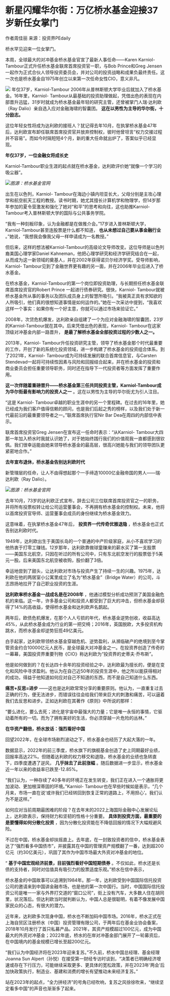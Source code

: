 # 新星闪耀华尔街：万亿桥水基金迎接37岁新任女掌门

作者周佳丽 来源：投资界PEdaily

桥水罕见迎来一位女掌门。

本周，全球最大的对冲基金桥水基金官宣了最新人事任命——Karen Karniol-Tambour正式升任桥水基金联席首席投资官一职，与Bob
Prince和Greg
Jensen一起作为正式合伙人领导投资委员会，并对公司的投资战略和成果负最终责任。这一次也是桥水基金自1975年创立以来第一次任命女性CIO，意义非凡。

![](https://inews.gtimg.com/newsapp_bt/0/15645691857/1000)
年仅37岁，Karniol-Tambour 2006年从普林斯顿大学毕业后就加入了桥水基金。16年里，Karniol-
Tambour从最基础的投资助理做起，凭借出色的表现在内部晋升迅猛，31岁时就成为桥水基金最年轻的研究主管，还曾被掌门人瑞·达利欧（Ray
Dalio）亲自选入应对金融海啸的智囊团。 **这在以男性为主导的华尔街，十分励志。**

这位年轻女性将成为达利欧的接班人？犹记得去年10月，在执掌桥水基金47年后，达利欧宣布卸任联席首席投资官并放弃控制权，彼时他曾坦言“权力交接过程并不容易”。而如今时隔短短4个月，新的重大任命就出炉了，答案似乎已经显现。

**年仅37岁，一位金融女将成长史**

Karniol-Tambour职业生涯的起点就在桥水基金，达利欧评价她“就像一个学习的吸尘器”。

![](https://inews.gtimg.com/newsapp_bt/0/15645518070/1000)_图源：桥水基金官网_

出生在以色列，Karniol-
Tambour在海边小镇内坦亚长大，父母分别是主攻心理学和航空航天工程的教授。读书时期，她尤其擅长计算机学和物理学，但14岁那年参加的夏令营激发和强化了她对“和平”的思考和向往，这也助推Karniol-
Tambour考入普林斯顿大学的国际与公共事务学院。

“我有一种刻板印象，认为金融都是在做推介会。”17岁进入普林斯顿大学，Karniol-Tambour甚至连股票是什么都不知道，
**也从未想过自己要从事金融行业** 。”她说，“我想我会像我父母一样申请成为一名教授。”

但后来，这样的想法被Karniol-Tambour的高级论文导师改变。这位导师是以色列裔美国心理学家Daniel
Kahneman，他把心理学研究和经济学研究结合在一起，从而成为这一新领域的奠基人，并在2002年获得诺贝尔经济学奖。受导师影响，Karniol-
Tambour见到了金融世界更有趣的另一面，并在2006年毕业后进入了桥水基金。

在桥水基金，Karniol-Tambour的第一个岗位即投资助理，与长期担任桥水基金联席首席投资官的Robert Prince
一起进行债券研究。很快，Karniol-
Tambour就被桥水基金所从事的事务以及团队成员身上的智慧所吸引。“我被真正具有求知欲的人所吸引，他们真的很想知道事情是如何运作的。”她在一次采访中提到，“我喜欢这样一个事实：如果你有一个好主意，你就可以通过市场来验证它。”

2008年，次贷危机爆发，达利欧亲自组建了一个为应对金融海啸的智囊团，23岁的Karniol-Tambour就在其中。后来凭借出色的表现，Karniol-
Tambour在这家顶级对冲基金内部一路晋升， **是最了解桥水基金全部投资过程的少数人之一。**

2013年，Karniol-
Tambour升任投资研究主管，领导了桥水基金那个时代最重要的工作，开创了新的系统化投资领域，进一步构建了桥水基金的投资组合体系。到了2021年，Karniol-
Tambour成为可持续发展的联合首席信息官，与Carsten
Stendevad一起将可持续性因素与风险和回报结合起来，并在桥水基金的投资和商业委员会担任重要领导职务，同时还在指导下一代投资者等方面发挥了重要作用。

**这一次伴随着重磅晋升——桥水基金第三任共同投资主管，Karniol-Tambour成为华尔街最有影响力的投资人之一**
。这在以男性为主导的华尔街尤为引人注目。

“这是 Karniol-
Tambour卓越的职业生涯中的另一个里程碑。在过去的16年里，她已经成为我们客户值得信赖的顾问，也是我们后起之秀的榜样，以及我们处于新一代最前沿的最重要领导者之一。”联席首席执行官Nir
Bar Dea在周四的内部信中表示。

联席首席投资官Greg Jensen在宣布这一任命时表示：“从Karniol-
Tambour大四那一年加入桥水时我就认识她了，对于她始终践行我们的价值观我一直都感到很钦佩。我们很幸运能由她来领导桥水基金的最高层，很高兴她能与我们的领导团队更紧密地合作。”

**去年宣布退休，桥水基金告别达利欧时代**

新管理层的任命，让人不由得想起那个一手缔造10000亿金融帝国的男人——瑞·达利欧（Ray Dalio）。

![](https://inews.gtimg.com/newsapp_bt/0/15645518185/1000)_图源：桥水基金官网_

去年10月，73岁的达利欧正式宣布，辞去公司三位联席首席投资官之一的职务，并将所有投票权转让给公司运营董事会，不再拥有桥水基金的控制权。未来，他将以首席投资官导师、运营董事会成员的身份继续为桥水基金效力。

这意味着，在执掌桥水基金47年后， **投资界一代传奇优雅退隐** ，桥水基金也正式告别达利欧时代。

1949年，达利欧出生于美国长岛的一个普通的中产阶级家庭，从小不喜欢学习的他热衷于打零工赚钱。12岁那年，达利欧靠做球童赚来的薪水买了第一支股票——美国东北航空，只因在听过的所有公司中，只有东北航空发行的股票低于5美元一股。后来美国东北航空被收购，股价翻了3倍。

幸运地尝到了甜头，让达利欧对市场与投资产生了持续一生的兴趣。1975年，达利欧在他的两居室小公寓里成立了名为“桥水基金”（Bridge
Water）的公司，斗志昂扬地拉开了自己职业投资的生涯。

**达利欧率桥水基金一战成名是在2008年**
，他通过模型分析成功预测了美国金融危机的来临。这一年，许多基金公司和投资人都受到了巨大的冲击，但桥水基金却获得了14%的高收益，使得桥水基金和达利欧声名鹊起。

两年后，欧债危机爆发，在那个人人亏损的年代，桥水基金逆势创收，收益高达45%，从此桥水基金成为行业的第一把交椅；2016年，英国脱欧，大多投资机构跳水，而桥水基金却逆势狂揽49亿美元。

白手起家，达利欧带领桥水基金穿越危机、逆势盈利，从濒临破产的绝境到至今掌管资金约合10000亿元人民币，是全球最大对冲基金之一。在投资界创造了传奇的一幕幕，美国投资界重要刊物《CIO》称达利欧为“投资界的史蒂夫·乔布斯”。

他是如何做到的？在长达四十余年的投资经验之中，达利欧最为擅长的，便是在变化和风险中寻求盈利。他认为在自己近50年的投资生涯中，他之所以能获得相对的成功，得益于他知道如何应对自己不知道的东西，而不是自己知道什么东西。

**痛苦+反思=进步**
——这也是达利欧常常分享的重要原则。他认为，一直重复过去正确的行为，便无法进步，而错误往往会给我们带来巨大的刺激和痛苦，可以逼着我们去反思和进步。正如达利欧在其著作《原则》中所说的那样：

“要么进化，要么去死；进化是宇宙中最强大的力量；它是唯一永恒的事情，它驱动着所有的一切。而为了拥有美好的生活，你必须穿越一片危险的丛林。”

**在华资产翻倍，桥水放话：强烈看好中国**

回望2022年，在全球市场剧烈波动之下，桥水基金也经历了大起大落的一年。

数据显示，2022年的前三季度，桥水旗下的旗舰基金创造了史上同期最好业绩，回报率高达22%。但随着达利欧的权力移交和退隐，桥水基金的业绩也急转直下，四季度遭遇了逆风，
**几乎抹去了此前涨幅** 。随后数据进一步显示，桥水基金近一年以来的收益率已跌至-12.85%。

“我们认为，一种存续了40多年的环境正在发生转变，我们正在进入一个通胀将更加波动、更加根深蒂固的环境。”Karniol-
Tambour也在早些时候如是表示，“几个月来，市场一直在说‘或许我们已经转回到恢复正常的道路上，不用担心’。我们认为不是这样。”

如何应对当前周期最困难的阶段？在去年末的2022上海国际金融中心发展论坛上，达利欧表示，保持财力和坚韧的性格十分重要。
**具体到投资方面，最重要的是要懂得如何分散化投资** ，因为分散化投资能在不降低回报的情况下大幅规避风险。

不过在中国，桥水基金却扶摇直上。去年底，在一封致投资者的信中，桥水基金表达了“强烈看多中国债市”，并披露其在中国的管理资产规模翻了一番，达到超200亿元（约30亿美元），巩固了其作为中国市场最大外资对冲基金的地位。

“ **基于中国宏观经济前景，目前强烈看好中国短期债券** 。不仅如此，桥水还是长债的支持者，同时对估值具有吸引力的股票适度乐观。”桥水在信中表示，

桥水基金的中国故事可以追溯到1984年。那一年，达利欧受到中国国际信托投资公司的邀请来到中国讲金融市场，也是他的第一次中国行。当时，中国国际信托投资公司是唯一一家与外界打交道的“窗口公司”，街上没有汽车，大多数人住在胡同里，状况落后。但达利欧当时就判断认为，中国人总是很聪明，有着不像发展中国家民众的心态，有很大的潜力。

近年来，达利欧多次现身中国，桥水也不断加码中国市场。2016年，桥水正式在上海自贸区注册桥水（中国）投资管理有限公司，于两年后在基金业协会备案，2018年10月发行了首只私募产品。2021年，其资产规模超过100亿元，成为中国最大的外资对冲基金；2022年底，桥水的在岸对冲基金部门展开了一轮募资后，在中国境内的基金规模已增长至超200亿元。

“我们认为中国经济将在2023年迎来复苏。”不久前，桥水中国总经理、基金经理Joanna Sun
Alpert（孙悦）在接受第一财经专访时谈到，“决策者已明确经济增速或存在下行压力，可能继续采取更多、更具体的宽松政策，并在2023年‘两会’后加快政策执行，制造业、基建和消费的增长有望推动未来经济复苏。”

站在2023年的起点，“全力拼经济”的号角已经吹响，复苏之风徐徐吹来，“继续坚定看多中国”的声音也渐渐多了起来。

